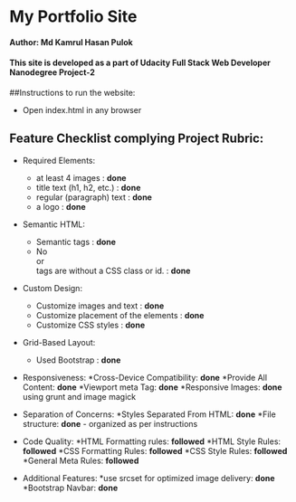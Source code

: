 # My Portfolio Site
#### Author: Md Kamrul Hasan Pulok
#### This site is developed as a part of Udacity Full Stack Web Developer Nanodegree Project-2

##Instructions to run the website:
* Open index.html in any browser

## Feature Checklist complying Project Rubric:
* Required Elements:
    * at least 4 images : __done__
    * title text (h1, h2, etc.) : __done__
    * regular (paragraph) text : __done__
    * a logo : __done__

* Semantic HTML:
    * Semantic tags : __done__
    * No <div> or <section> tags are without a CSS class or id. : __done__

* Custom Design:
    * Customize images and text : __done__
    * Customize placement of the elements : __done__
    * Customize CSS styles : __done__

* Grid-Based Layout:
    * Used Bootstrap : __done__

* Responsiveness:
    *Cross-Device Compatibility: __done__
    *Provide All Content: __done__
    *Viewport meta Tag: __done__
    *Responsive Images: __done__ using grunt and image magick

* Separation of Concerns:
    *Styles Separated From HTML: __done__
    *File structure: __done__ - organized as per instructions

* Code Quality:
    *HTML Formatting rules: __followed__
    *HTML Style Rules: __followed__
    *CSS Formatting Rules: __followed__
    *CSS Style Rules: __followed__
    *General Meta Rules: __followed__

* Additional Features:
    *use srcset for optimized image delivery: __done__
    *Bootstrap Navbar: __done__

